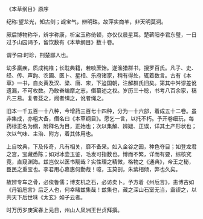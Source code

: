 《本草纲目》原序

纪称∶望龙光，知古剑；觇宝气，辨明珠。故萍实商羊，非天明莫洞。

厥后博物称华，辨字称康，析宝玉称倚顿，亦仅仅晨星耳。楚蕲阳李君东璧，一日过予山园谒予，留饮数有《本草纲目》数十卷。

谓予曰∶时珍，荆楚鄙人也。

幼多羸疾，质成钝椎；长耽典籍，若啖蔗饴。遂渔猎群书，搜罗百氏。凡子、史、经、传、声韵、农圃、医卜、星相、乐府诸家，稍有得处，辄着数言。古有《本草》一书，自炎黄及汉、梁、唐、宋，下迨国朝，注解群氏旧矣。第其中舛谬差讹遗漏，不可枚数。乃敢奋编摩之志，僭纂述之权。岁历三十稔，书考八百余家，稿凡三易。复者芟之，阙者缉之，讹者绳之。

旧本一千五百一十八种，今增药三百七十四种，分为一十六部，着成五十二卷。虽非集成，亦粗大备，僭名曰《本草纲目》。愿乞一言，以托不朽。予开卷细玩，每药标正名为纲，附释名为目，正始也；次以集解、辨疑、正误，详其土产形状也；次以气味、主治、附方，着其体用也。

上自坟典，下及传奇，凡有相关，靡不备采。如入金谷之园，种色夺目；如登龙君之宫，宝藏悉陈；如对冰壶玉鉴，毛发可指数也。博而不繁，详而有要，综核究竟，直窥渊海。兹岂仅以医书觏哉？实性理之精微，格物之《通典》，帝王之秘，臣民之重宝也。李君用心嘉惠何勤哉！噫，玉莫剖，朱紫相倾，弊也久矣。

故辨专车之骨，必俟鲁儒；博支机之石，必访卖卜。予方着《州卮言》，恚博古如《丹铅卮言》后乏人也，何幸睹兹集哉！兹集也，藏之深山石室无当，盍锲之，以共天下后世味《太玄》如子云者。

时万历岁庚寅春上元日，州山人凤洲王世贞拜撰。

